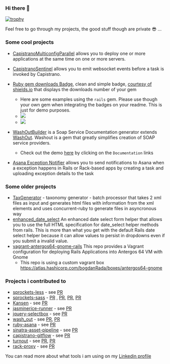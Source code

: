 ### Hi there 👋

<!--
**bogdanRada/bogdanRada** is a ✨ _special_ ✨ repository because its `README.md` (this file) appears on your GitHub profile.

Here are some ideas to get you started:

- 🔭 I’m currently working on ...
- 🌱 I’m currently learning ...
- 👯 I’m looking to collaborate on ...
- 🤔 I’m looking for help with ...
- 💬 Ask me about ...
- 📫 How to reach me: ...
- 😄 Pronouns: ...
- ⚡ Fun fact: ...
-->

[![trophy](https://github-profile-trophy.vercel.app/?username=bogdanRada)](https://github.com/ryo-ma/github-profile-trophy)

Feel free to go through my projects, the good stuff though are private 😎 ...

### Some cool projects

-  [CapistranoMulticonfigParallel](https://github.com/bogdanRada/capistrano_multiconfig_parallel) allows you to deploy one or more applications at the same time on one or more servers.

- [CapistranoSentinel](https://github.com/bogdanRada/capistrano_sentinel)  allows you to emit websocket events before a task is invoked by Capistrano.

- [Ruby gem downloads Badge](https://github.com/bogdanRada/ruby-gem-downloads-badge), clean and simple badge, [courtesy of shields.io](https://github.com/badges/shields) that displays the downloads number of your gem
    - Here are some examples using the `rails` gem. Please use though your own gem when integrating the badges on your readme. This is just for demo purposes. 
    -  ![](https://ruby-gem-downloads-badge.herokuapp.com/rails?type=total)
    -  ![](https://ruby-gem-downloads-badge.herokuapp.com/rails?type=total&metric=true)
 
- [WashOutBuilder](https://github.com/bogdanRada/washout_builder)  is a Soap Service Documentation generator extends [WashOut](https://github.com/inossidabile/wash_out). Washout is a gem that greatly simplifies creation of SOAP service providers. 
    - Check out the demo [here](http://washout-builder.herokuapp.com/)  by clicking on the `Documentation` links 
    
- [Asana Exception Notifier](https://github.com/bogdanRada/asana_exception_notifier) allows you to send notifications to Asana when a exception happens in Rails or Rack-based apps by creating a task and uploading exception details to the task

### Some older projects
 - [TaxGenerator](https://github.com/bogdanRada/tax_generator) - taxonomy generator - batch processor that takes 2 xml files as input and generates html files with information from the xml elements and uses concurrent-ruby to generate files in asyncronous way
  - [enhanced_date_select](https://github.com/bogdanRada/enhanced_date_select) An enhanced date select form helper that allows you to use the full HTML specification for date_select helper methods from rails. This is more than what you get with the default Rails date select helper because it can allow values to persist in dropdowns even if you submit a invalid value. 
 - [vagrant-antergos64-gnome-rails](https://github.com/bogdanRada/vagrant-antergos64-gnome-rails) This repo provides a Vagrant configuration for deploying Rails Applications into Antergos 64 VM with Gnome
     - This repo is using a custom vagrant box https://atlas.hashicorp.com/bogdanRada/boxes/antergos64-gnome
     
### Projects i contributed to
 - [sprockets-less](https://github.com/lloeki/sprockets-less) - see [PR](https://github.com/lloeki/sprockets-less/pull/5)
 - [sprockets-sass](https://github.com/petebrowne/sprockets-sass) - [PR](https://github.com/petebrowne/sprockets-sass/pull/38) , [PR](https://github.com/petebrowne/sprockets-sass/pull/39), [PR](https://github.com/petebrowne/sprockets-sass/pull/40), [PR](https://github.com/petebrowne/sprockets-sass/pull/41)  
- [Kansen](https://github.com/valikos/kansen) - see [PR](https://github.com/valikos/kansen/pull/1) 
 - [jasminerice-runner](https://github.com/gaslight/jasminerice-runner) - see [PR](https://github.com/gaslight/jasminerice-runner/pull/10)
 - [jquery-selectbox](https://github.com/marcj/jquery-selectBox) - see [PR](https://github.com/marcj/jquery-selectBox/pull/177) 
 - [wash_out](https://github.com/inossidabile/wash_out) - see [PR](https://github.com/inossidabile/wash_out/pull/234), [PR](https://github.com/inossidabile/wash_out/pull/208)  
 - [ruby-asana](https://github.com/Asana/ruby-asana) - see [PR](https://github.com/Asana/ruby-asana/pull/52)
 - [sinatra-asset-pipeline](https://github.com/kalasjocke/sinatra-asset-pipeline) - see [PR](https://github.com/kalasjocke/sinatra-asset-pipeline/pull/60)
 - [capistrano-gitflow](https://github.com/technicalpickles/capistrano-gitflow) - see [PR](https://github.com/technicalpickles/capistrano-gitflow/pull/11)
 - [turnout](https://github.com/biola/turnout) - see [PR](https://github.com/biola/turnout/pull/37), [PR](https://github.com/biola/turnout/pull/35) 
 - [rack-proxy](https://github.com/ncr/rack-proxy) - see [PR](https://github.com/ncr/rack-proxy/pull/55) 
 
You can read more about what tools i am using on my [Linkedin profile](https://www.linkedin.com/in/radabogdan/)

